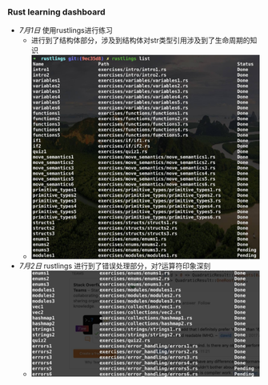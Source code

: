 ### Rust learning dashboard

- *7月1日*  使用rustlings进行练习
  - 进行到了结构体部分，涉及到结构体对str类型引用涉及到了生命周期的知识
  - ![screenshot](./images/ScreenShot_2022-07-01_at_16.11.02.jpg)
- *7月2日* rustlings 进行到了错误处理部分，对?运算符印象深刻
  - ![screenshot](./images/ScreenShot_2022-07-02_at_17.44.42.jpg)
